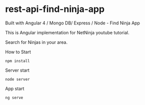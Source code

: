 # rest-api-find-ninja-app
Built with Angular 4 / Mongo DB/ Express / Node - Find Ninja App

This is Angular implementation for NetNinja youtube tutorial.

Search for Ninjas in your area.

How to Start

```
npm install
```

Server start
```
node server
```

App start
```
ng serve
```
